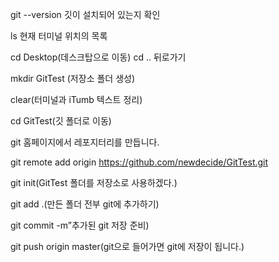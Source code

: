 git --version 깃이 설치되어 있는지 확인

ls 현재 터미널 위치의 목록

cd Desktop(데스크탑으로 이동) cd .. 뒤로가기

mkdir GitTest (저장소 폴더 생성)

clear(터미널과 iTumb 텍스트 정리)

cd GitTest(깃 폴더로 이동)

git 홈페이지에서 레포지터리를 만듭니다.

git remote add origin https://github.com/newdecide/GitTest.git


git init(GitTest 폴더를 저장소로 사용하겠다.)

git add .(만든 폴더 전부 git에 추가하기)

git commit -m”추가된 git 저장 준비)

git push origin master(git으로 들어가면 git에 저장이 됩니다.)
